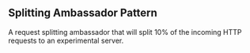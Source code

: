 Splitting Ambassador Pattern
---
A request splitting ambassador that will split 10% of the incoming HTTP requests to an experimental server.